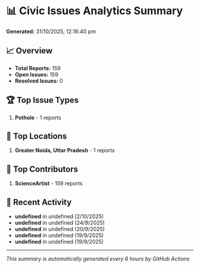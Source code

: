 # 📊 Civic Issues Analytics Summary

**Generated:** 31/10/2025, 12:16:40 pm

## 📈 Overview
- **Total Reports:** 159
- **Open Issues:** 159
- **Resolved Issues:** 0

## 🏆 Top Issue Types
1. **Pothole** - 1 reports

## 📍 Top Locations
1. **Greater Noida, Uttar Pradesh** - 1 reports

## 👥 Top Contributors
1. **ScienceArtist** - 159 reports

## 📅 Recent Activity
- **undefined** in undefined (2/10/2025)
- **undefined** in undefined (24/9/2025)
- **undefined** in undefined (20/9/2025)
- **undefined** in undefined (19/9/2025)
- **undefined** in undefined (19/9/2025)

---
*This summary is automatically generated every 6 hours by GitHub Actions*
